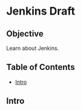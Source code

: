 # Jenkins Draft

## Objective
Learn about Jenkins.

## Table of Contents
- [Intro](#intro)

## Intro

